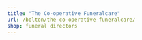 ```yaml
---
title: "The Co-operative Funeralcare"
url: /bolton/the-co-operative-funeralcare/
shop: funeral directors
---
```

